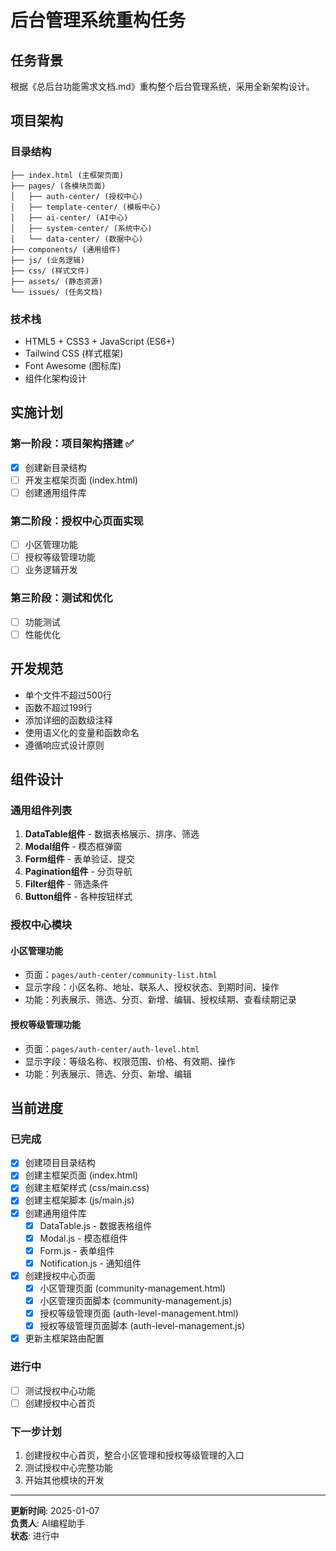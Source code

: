 # 后台管理系统重构任务

## 任务背景
根据《总后台功能需求文档.md》重构整个后台管理系统，采用全新架构设计。

## 项目架构

### 目录结构
```
├── index.html (主框架页面)
├── pages/ (各模块页面)
│   ├── auth-center/ (授权中心)
│   ├── template-center/ (模板中心)
│   ├── ai-center/ (AI中心)
│   ├── system-center/ (系统中心)
│   └── data-center/ (数据中心)
├── components/ (通用组件)
├── js/ (业务逻辑)
├── css/ (样式文件)
├── assets/ (静态资源)
└── issues/ (任务文档)
```

### 技术栈
- HTML5 + CSS3 + JavaScript (ES6+)
- Tailwind CSS (样式框架)
- Font Awesome (图标库)
- 组件化架构设计

## 实施计划

### 第一阶段：项目架构搭建 ✅
- [x] 创建新目录结构
- [ ] 开发主框架页面 (index.html)
- [ ] 创建通用组件库

### 第二阶段：授权中心页面实现
- [ ] 小区管理功能
- [ ] 授权等级管理功能
- [ ] 业务逻辑开发

### 第三阶段：测试和优化
- [ ] 功能测试
- [ ] 性能优化

## 开发规范
- 单个文件不超过500行
- 函数不超过199行
- 添加详细的函数级注释
- 使用语义化的变量和函数命名
- 遵循响应式设计原则

## 组件设计

### 通用组件列表
1. **DataTable组件** - 数据表格展示、排序、筛选
2. **Modal组件** - 模态框弹窗
3. **Form组件** - 表单验证、提交
4. **Pagination组件** - 分页导航
5. **Filter组件** - 筛选条件
6. **Button组件** - 各种按钮样式

### 授权中心模块

#### 小区管理功能
- 页面：`pages/auth-center/community-list.html`
- 显示字段：小区名称、地址、联系人、授权状态、到期时间、操作
- 功能：列表展示、筛选、分页、新增、编辑、授权续期、查看续期记录

#### 授权等级管理功能
- 页面：`pages/auth-center/auth-level.html`
- 显示字段：等级名称、权限范围、价格、有效期、操作
- 功能：列表展示、筛选、分页、新增、编辑

## 当前进度

### 已完成
- [x] 创建项目目录结构
- [x] 创建主框架页面 (index.html)
- [x] 创建主框架样式 (css/main.css)
- [x] 创建主框架脚本 (js/main.js)
- [x] 创建通用组件库
  - [x] DataTable.js - 数据表格组件
  - [x] Modal.js - 模态框组件
  - [x] Form.js - 表单组件
  - [x] Notification.js - 通知组件
- [x] 创建授权中心页面
  - [x] 小区管理页面 (community-management.html)
  - [x] 小区管理页面脚本 (community-management.js)
  - [x] 授权等级管理页面 (auth-level-management.html)
  - [x] 授权等级管理页面脚本 (auth-level-management.js)
- [x] 更新主框架路由配置

### 进行中
- [ ] 测试授权中心功能
- [ ] 创建授权中心首页

### 下一步计划
1. 创建授权中心首页，整合小区管理和授权等级管理的入口
2. 测试授权中心完整功能
3. 开始其他模块的开发

---

**更新时间**: 2025-01-07  
**负责人**: AI编程助手  
**状态**: 进行中